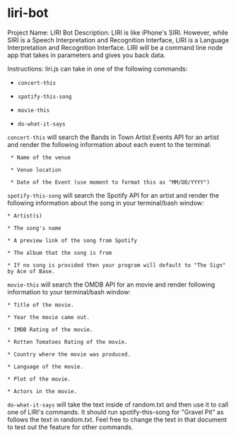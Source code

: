 # liri-bot
Project Name: LIRI Bot
Description: LIRI is like iPhone's SIRI. However, while SIRI is a Speech Interpretation and Recognition Interface, LIRI is a Language Interpretation and Recognition Interface. LIRI will be a command line node app that takes in parameters and gives you back data.

Instructions:
liri.js can take in one of the following commands:

   * `concert-this`

   * `spotify-this-song`

   * `movie-this`

   * `do-what-it-says`

`concert-this` will search the Bands in Town Artist Events API for an artist and render the following information about each event to the terminal:

     * Name of the venue

     * Venue location

     * Date of the Event (use moment to format this as "MM/DD/YYYY")

`spotify-this-song` will search the Spotify API for an artist and render the following information about the song in your terminal/bash window:
    
    * Artist(s)

    * The song's name

    * A preview link of the song from Spotify

    * The album that the song is from

    * If no song is provided then your program will default to "The Sign" by Ace of Base.

`movie-this` will search the OMDB API for an movie and render following information to your terminal/bash window:
    
    * Title of the movie.

    * Year the movie came out.

    * IMDB Rating of the movie.

    * Rotten Tomatoes Rating of the movie.

    * Country where the movie was produced.

    * Language of the movie.

    * Plot of the movie.

    * Actors in the movie.
    
`do-what-it-says` will take the text inside of random.txt and then use it to call one of LIRI's commands. It should run spotify-this-song for "Gravel Pit" as follows the text in random.txt. Feel free to change the text in that document to test out the feature for other commands.

